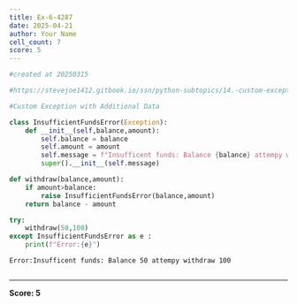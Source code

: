 ```yaml
---
title: Ex-6-4287
date: 2025-04-21
author: Your Name
cell_count: 7
score: 5
---
```


```python
#created at 20250315
```


```python
#https://stevejoe1412.gitbook.io/ssn/python-subtopics/14.-custom-exceptions
```


```python
#Custom Exception with Additional Data
```


```python
class InsufficientFundsError(Exception):
    def __init__(self,balance,amount):
        self.balance = balance
        self.amount = amount
        self.message = f"Insufficent funds: Balance {balance} attempy withdraw {amount}"
        super().__init__(self.message)
```


```python
def withdraw(balance,amount):
    if amount>balance:
        raise InsufficientFundsError(balance,amount)
    return balance - amount
```


```python
try:
    withdraw(50,100)
except InsufficientFundsError as e :
    print(f"Error:{e}")
```

    Error:Insufficent funds: Balance 50 attempy withdraw 100



```python

```


---
**Score: 5**